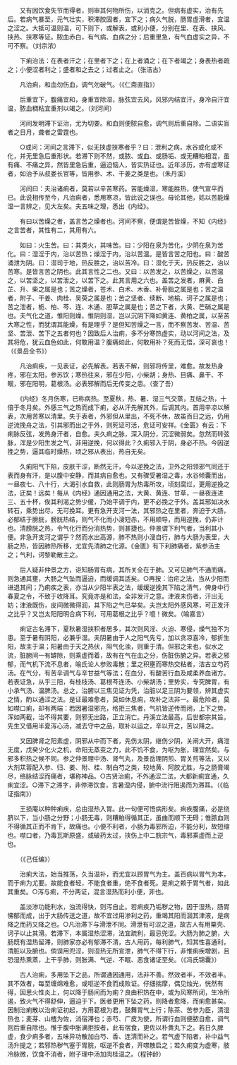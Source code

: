 <!-- { "loadSidebar": true } -->
　　又有因饮食失节而得者，则审其何物所伤，以消克之。但病有虚实，治有先后。若病气暴至，元气壮实，积滞胶固者，宜下之；病久气脱，肠胃虚滑者，宜温之涩之。大抵可温则温，可下则下，或解表，或利小便，分别在里、在表、挟风、挟热、挟寒等证。脓血赤白，有气病、血病之分；后重里急，有气血虚实之异，不可不察。（刘宗浓）

　　下痢治法：在表者汗之；在里者下之；在上者涌之；在下者竭之；身表热者疏之；小便涩者利之；盛者和之去之；过者止之。（张洁古）

　　凡治痢，和血勿伤血，调气勿破气。（《仁斋直指》）

　　后重宜下，腹痛宜和，身重宜除湿，脉弦宜去风，风邪内结宜汗，身冷自汗宜温，脓血稠粘宜重剂以竭之。（刘河间）

　　河间发明滞下证治，尤为切要。和血则便脓自愈，调气则后重自除。二语实盲者之日月，聋者之雷霆也。

　　○或问：河间之言滞下，似无挟虚挟寒者乎？曰：泄利之病，水谷或化或不化，并无里急后重形状。若滞下则不然，或脓、或血、或肠垢、或无糟粕相混，虽有痛、不痛之异，然皆里急后重，逼迫恼人，皆实热证也。近年涉历，亦有虚寒证者，如治予从叔娄长官等，皆用参、术、干姜之类是也。（朱丹溪）

　　河间曰：夫治诸痢者，莫若以辛苦寒药。苦能燥湿，寒能胜热，使气宣平而已。此说相传至今，凡治痢者，悉用寒凉，皆此说之误也。毋论其他，姑以苦能燥湿一言辨之，见大左矣。夫五味之理，悉出《内经》。

　　有曰以苦燥之者，盖言苦之燥者也。河间不察，便谓是苦皆燥，不知《内经》之言苦者，其性有二，其用有六。

　　如曰：火生苦。曰：其类火，其味苦。曰：少阳在泉为苦化，少阴在泉为苦化。曰：湿淫于内，治以苦热；燥淫于内，治以苦温。是皆言苦之阳也。曰：酸苦涌泄为阴。曰：湿司于地，热反胜之，治以苦冷。曰：湿化于天，热反胜之，治以苦寒。是皆言苦之阴也。此其言性之二也。又曰：以苦发之，以苦燥之，以苦温之，以苦坚之，以苦泄之，以苦下之。此其言用之六也。盖苦之发者，麻黄、白芷、升、柴之属是也；苦之燥者，苍术、白术、木香、补骨脂之属是也；苦之温者，附子、干姜、肉桂、吴萸之属是也；苦之坚者、续断、地榆、诃子之属是也；苦之泄者，栀、柏、芩、连、木通、胆草之属是也；苦之下者，大黄、芒硝之属是也。夫气化之道，惟阳则燥，惟阴则湿，岂以沉阴下降如黄连、黄柏之属，以至苦大寒之性，而犹谓其能燥，有是理乎？是但知苦燥之一言，而不察苦发、苦温、苦坚、苦泄、苦下之五者何也？因致后人治痢，多不分寒热虚实，动以河间之法，及其将危，犹云血色如此，何敢用温？腹痛如此，何敢用补？死而无悟，深可哀也！（《景岳全书》）

　　凡治痢疾，一见表证，必先解表。若表不解，则邪将传里，难愈。故发热身疼，邪在太阳，参苏饮；寒热往来，邪在少阳，小柴胡；身热、目痛、鼻干、不眠，邪在阳明，葛根汤。必表邪解而后无传变之患。（查了吾）

　　《内经》冬月伤寒，已称病热。至夏秋，热、暑、湿三气交蒸，互结之热，十倍于冬月矣。外感三气之热而成下痢，必从汗先解其外，后调其内。首用辛凉以解表，次用苦寒以清里。失于表者，外邪但从里出，不死不休，故虽百日之远，仍用逆流挽舟之法，引其邪而出之于外，则死证可活，危证可安祥。《金匮》有云：下痢脉反弦，发热身汗者，自愈。夫久痢之脉，深入阴分，沉涩微弱矣。忽然而转弦脉，浑是少阳生发之气，非用逆挽，何以得此？久痢邪入于阴，身必不热。今因逆挽之势，逼其临时燥热，顷之邪从表出，热自无矣。

　　久痢阳气下陷，皮肤干涩，断然无汗，今以逆挽之法，卫外之阳领邪气同还于表而身有汗，是以腹中安静，而其病自愈也。又有骤受暑湿之毒，水谷倾囊而出，一昼夜七、八十行，大渴引水自救，此则肠胃为热毒所攻，顷刻腐烂，更用逆挽之法，迂矣！远矣！每从《内经》通因通用之法，大黄、黄连、甘草，一昼夜连进三、五十杯，俟其利渴之势少缓，乃始平调于内，更不必挽之于外。盖其邪如决水转石，乘势出尽，无可挽耳。更有急开支河一法，其邪热之在里者，奔迫于大肠，必郁结于膀胱，膀胱热结，则气不化而小溲短赤，不用顺导，而用逆挽，仍非计也。清膀胱之热，令气化行而分消热势，则甚捷也。仲景谓下利气者，当利其小便。非急开支河之谓乎？然而水出高源，肺不热则小溲自行，肺与大肠为表里，大肠之热，皆因肺热所移，尤宜先清肺之化源。《金匮》有下利肺痛者，紫参汤主之；气利，诃黎勒散主之。

　　后人疑非仲景之方，讵知肠胃有病，其所关全在于肺。又可见肺气不通而痛，则急通其壅，大肠之气坠而逼迫，而缓调其适矣。○再按：治疟之法，当从少阳而进退其间；乃痢疾之表，亦当从少阳半表之法，缓缓逆挽其下陷之清气，俾身中行春夏之令，不致于收降耳。究竟亦是和法，全非发汗之意。津液未伤者，汗出无妨；津液既伤，皮间微微得润，其下陷之气已举矣。夫岂太阳外感风寒，可正发汗之比乎？又岂太阳阳明合病下利，可用葛根之比乎？噫！微矣。（喻嘉言）

　　痢证古名滞下，夏秋暑湿挟积者居多，其次则风淫、火迫、寒侵，燥气独不为患。至于暑有阴阳，必兼乎湿。夫阴暑由于人之阳气先亏，加以贪凉喜冷，郁折生阳，故主于温；阳暑由于天之热伏，阻气化浊，则重于清。但邪之来也，似水之流，脏腑间一有罅隙，则乘虚而着，故有在气在血之分，伤脏伤腑之异。若表之邪郁，而气机下流不息者，喻氏论人参败毒散；里之积壅而寒热交粘者，洁古立芍药汤。在气分，有苦辛调气与辛甘益气等法；在血分，有酸苦行血及咸柔养血诸方。若表证急，从乎三阳，有桂枝汤、葛根芩连汤、小柴胡汤；里势实，专究脾胃，有小承气汤、温脾汤。总之，治腑以三焦见证为凭，治脏以足三阴为要领，辨其虚实之情，酌以通涩之法。是证最难愈者，莫如休息痢，攻补之法非一。最危险者，莫如噤口痢，却有两端：若因暑湿邪充，格拒三焦者，气机皆逆传而闭，上下之势，浑如两截，治不得其要，则邪无出路，正立消亡。丹溪立法最高，后世都宗其旨。先生又借用半夏泻心汤，减去守中之品，取补以运之，辛以开之，苦以降之。

　　又因脾肾之阳素虚，阴邪从中而下者，先伤太阴，继伤少阴，关闸大开，痛泄无度，戊癸少化火之机，命阳无蒸变之力，此不饥不食，为呕为胀，理宜然矣。与邪多积热之候不同。参之仲景理中汤、肾气丸，及景岳理阴煎、胃关煎等法，又以大剂苁蓉配入参、归、姜、附、桂、制白芍之类，较地黄、阿胶尤胜，与之肠膏竭尽，络脉结涩而痛者，堪称神品。○古贤治痢，不外通涩二法，大都新痢宜通，久痢宜涩。○滞下之滞字，非停滞饮食，言暑湿内侵，腑中流行阻遏而为滞耳。（《临证指南》）

　　王损庵以种种痢疾，总由湿热入胃。此一句便可悟病形矣。痢疾腹痛，必是绕脐以下，当小肠之分野；小肠无毒，则糟粕得循其正，虽曲而顺下无碍；惟脓血则不得循其正而不肯下，故痛也。小便不利者，小肠为毒邪所迫，不能分利，故短缩也。噤口者，乃毒瓦斯原盛，或破药太过，挟伤上中二脘宗气，毒邪乘虚而上逆也。

　　（《己任编》）

　　治痢大法，始当推荡，久当温补，而尤宜以顾胃气为主。盖百病以胃气为本，而于痢为尤要。故能食者轻，不能食者重，绝不食者死。是痢之赖于胃气者，如此其重矣。○泻与痢，不分两证，混言湿热而利小便，非也。

　　盖淡渗功能利水，浊流得快，则泻自止。若痢疾乃垢秽之物，因于湿热，肠胃怫郁而成，出于大肠传送之道，故不宜过用渗利之药，重竭其阳而涸其津液，是病降之而药又降之也。○凡治滞下与滑泄不同。滑泄有可涩之道，故古人有用粟壳、诃子以止其滑。若滞下，本属湿热涩滞，法宜疏利，最忌兜涩。大肠为肺之腑，大肠既有湿热留滞，则肺家亦必有郁滞不清，古人用药，每利肺气，知其性喜通利，清脏以及腑也。倘误用兜涩，则湿热无所宣泄，肺气不得下行，非惟痢疾增剧，且恐湿热熏蒸，上干乎肺，则胀满、气逆、不眠、恶食诸证至矣。（《冯氏锦囊》）

　　古人治痢，多用坠下之品，所谓通因通用，法非不善。然效者半，不效者半。其不效者，每至缠绵难愈，或呕逆不食而成败证。仔细揣摩，偶见烛光，恍然有得，因思火性炎上，何以降于肠间而为痢？良由积热在中，或为风寒所闭，生冷所遏，致火气不得舒伸，逼迫于下。医者更用下坠之药，则降者愈降，而痢愈甚矣。因制治痢散以治痢证初起，方用葛根为君，鼓舞胃气上行；陈茶、苦参为臣，清湿热也；麦芽、山楂为佐，消宿滞也；赤芍、广皮为使，所谓行血则便脓自愈，调气则后重自除也。惟于腹中胀满拒按者，此有宿食，更佐以朴黄丸下之。若日久脾虚，食少痢多者，五味异功散加白芍、香、连清而补之。若气虚下陷者，补中益气汤升提之；若邪热秽气塞于胃脘，呕逆不食者，开噤散启之；若久痢变为虚寒，肢冷脉微，饮食不消者，附子理中汤加肉桂温之。（程钟龄）

